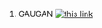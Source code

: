 1. GAUGAN
 [![this link](https://colab.research.google.com/assets/colab-badge.svg)](https://colab.research.google.com/drive/1Y_PWISTwbIhO3ZM5Af2SIUgtFC0j_2wT?usp=sharing)
